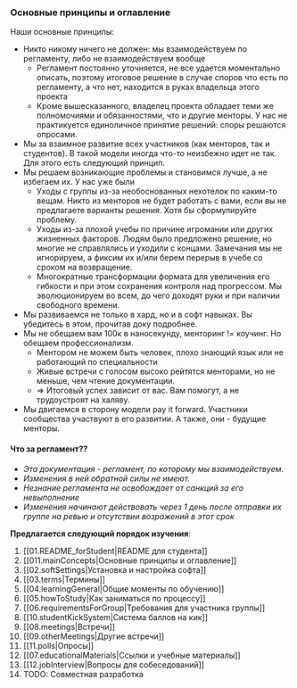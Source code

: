 ### Основные принципы и оглавление

Наши основные принципы:
- Никто никому ничего не должен: мы взаимодействуем по регламенту,
   либо не взаимодействуем вообще
  - Регламент постоянно уточняется, не все удается моментально описать, поэтому итоговое решение в случае споров
     что есть по регламенту, а что нет, находится в руках владельца этого проекта
  - Кроме вышесказанного, владелец проекта обладает теми же полномочиями и обязанностями, что и другие менторы.
     У нас не практикуется единоличное принятие решений: споры решаются опросами.
- Мы за взаимное развитие всех участников (как менторов, так и студентов).
   В такой модели иногда что-то неизбежно идет не так. Для этого есть следующий принцип.
- Мы решаем возникающие проблемы и становимся лучше, а не избегаем их. У нас уже были
  - Уходы с группы из-за необоснованных нехотелок по каким-то вещам.
     Никто из менторов не будет работать с вами, если вы не предлагаете варианты решения.
     Хотя бы сформулируйте проблему.
  - Уходы из-за плохой учебы по причине игромании или других жизненных факторов.
     Людям было предложено решение, но многие не справлялись и уходили с концами.
     Замечания мы не игнорируем, а фиксим их и/или берем перерыв в учебе со сроком на возвращение.
  - Многократные трансформации формата для увеличения его гибкости и при этом сохранения контроля над прогрессом.
     Мы эволюционируем во всем, до чего доходят руки и при наличии свободного времени.
- Мы развиваемся не только в хард, но и в софт навыках. Вы убедитесь в этом, прочитав доку подробнее.
- Мы не обещаем вам 100к в наносекунду, менторинг != коучинг. Но обещаем профессионализм.
  - Ментором не можем быть человек, плохо знающий язык или не работающий по специальности
  - Живые встречи с голосом высоко рейтятся менторами, но не меньше, чем чтение документации.
  - => Итоговый успех зависит от вас. Вам помогут, а не трудоустроят на халяву.
- Мы двигаемся в сторону модели pay it forward. Участники сообщества участвуют в его развитии.
   А также, они - будущие менторы.

#### Что за регламент??

- _Эта документация - регламент, по которому мы взаимодействуем._
- _Изменения в ней обратной силы не имеют._
- _Незнание регламента не освобождает от санкций за его невыполнение_
- _Изменения начинают действовать через 1 день после отправки их группе на ревью и отсутствии возражений в этот срок_

**Предлагается следующий порядок изучения**:

1. [[01.README_forStudent|README для студента]]
2. [[011.mainConcepts|Основные принципы и оглавление]]
3. [[02.softSettings|Установка и настройка софта]]
4. [[03.terms|Термины]]
5. [[04.learningGeneral|Общие моменты по обучению]]
6. [[05.howToStudy|Как заниматься по процессу]]
7. [[06.requirementsForGroup|Требования для участника группы]]
8. [[10.studentKickSystem|Система баллов на кик]]
9. [[08.meetings|Встречи]]
10. [[09.otherMeetings|Другие встречи]]
11. [[11.polls|Опросы]]
12. [[07.educationalMaterials|Ссылки и учебные материалы]]
13. [[12.jobInterview|Вопросы для собеседований]]
14. TODO: Совместная разработка
